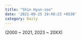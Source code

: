 ```yaml
---
title: "Shin Hyun-soo"
date: '2021-09-25 19:48:23 +0530'
category: Daily
---
```

(2000 ~ 2021, 2023 ~ 20XX)
